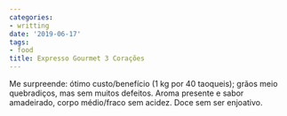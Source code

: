 ```yaml
---
categories:
- writting
date: '2019-06-17'
tags:
- food
title: Expresso Gourmet 3 Corações
---
```


Me surpreende: ótimo custo/benefício (1 kg por 40 taoqueis); grãos meio quebradiços, mas sem muitos defeitos. Aroma presente e sabor amadeirado, corpo médio/fraco sem acidez. Doce sem ser enjoativo.

